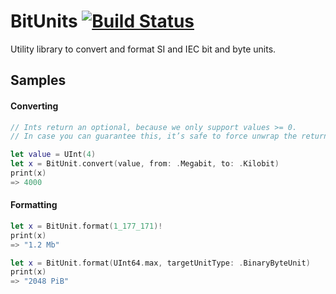 # BitUnits [![Build Status](https://travis-ci.org/brinsche/BitUnits.svg?branch=master)](https://travis-ci.org/brinsche/BitUnits)
Utility library to convert and format SI and IEC bit and byte units.

## Samples
#### Converting
````swift
// Ints return an optional, because we only support values >= 0.
// In case you can guarantee this, it’s safe to force unwrap the return value

let value = UInt(4)
let x = BitUnit.convert(value, from: .Megabit, to: .Kilobit)
print(x)
=> 4000
````
#### Formatting
````swift
let x = BitUnit.format(1_177_171)!
print(x)
=> "1.2 Mb"
````
````swift
let x = BitUnit.format(UInt64.max, targetUnitType: .BinaryByteUnit)
print(x)
=> "2048 PiB"
````

